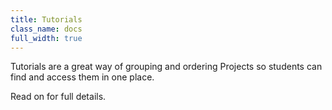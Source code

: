 ```yaml
---
title: Tutorials
class_name: docs
full_width: true
---
```


Tutorials are a great way of grouping and ordering Projects so students can find and access them in one place.

Read on for full details.

